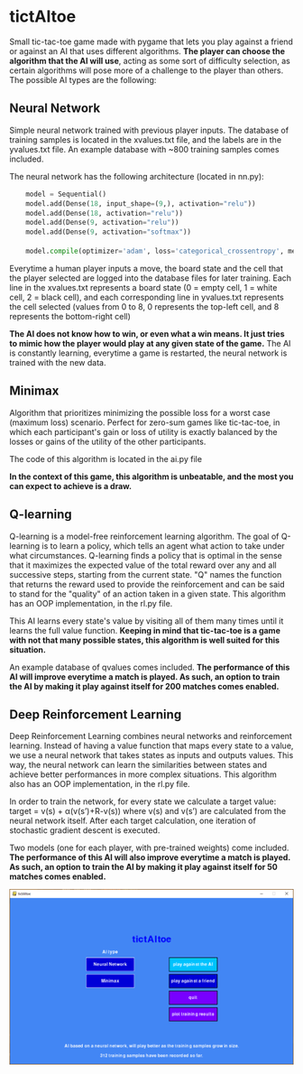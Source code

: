 # tictAItoe
Small tic-tac-toe game made with pygame that lets you play against a friend or against an AI that uses different algorithms. **The player can choose the algorithm that the AI will use**, acting as some sort of difficulty selection, as certain algorithms will pose more of a challenge to the player than others. The possible AI types are the following:

## Neural Network

Simple neural network trained with previous player inputs. The database of training samples is located in the xvalues.txt file, and the labels are in the yvalues.txt file. An example database with ~800 training samples comes included.

The neural network has the following architecture (located in nn.py):

```python
    model = Sequential()
    model.add(Dense(18, input_shape=(9,), activation="relu"))
    model.add(Dense(18, activation="relu"))
    model.add(Dense(9, activation="relu"))
    model.add(Dense(9, activation="softmax"))

    model.compile(optimizer='adam', loss='categorical_crossentropy', metrics=['accuracy'])
```

Everytime a human player inputs a move, the board state and the cell that the player selected are logged into the database files for later training. Each line in the xvalues.txt represents a board state (0 = empty cell, 1 = white cell, 2 = black cell), and each corresponding line in yvalues.txt represents the cell selected (values from 0 to 8, 0 represents the top-left cell, and 8 represents the bottom-right cell)

**The AI does not know how to win, or even what a win means. It just tries to mimic how the player would play at any given state of the game.** The AI is constantly learning, everytime a game is restarted, the neural network is trained with the new data.

## Minimax

Algorithm that prioritizes minimizing the possible loss for a worst case (maximum loss) scenario. Perfect for zero-sum games like tic-tac-toe, in which each participant's gain or loss of utility is exactly balanced by the losses or gains of the utility of the other participants.

The code of this algorithm is located in the ai.py file

**In the context of this game, this algorithm is unbeatable, and the most you can expect to achieve is a draw.**

## Q-learning

Q-learning is a model-free reinforcement learning algorithm. The goal of Q-learning is to learn a policy, which tells an agent what action to take under what circumstances. Q-learning finds a policy that is optimal in the sense that it maximizes the expected value of the total reward over any and all successive steps, starting from the current state. "Q" names the function that returns the reward used to provide the reinforcement and can be said to stand for the "quality" of an action taken in a given state. This algorithm has an OOP implementation, in the rl.py file.

This AI learns every state's value by visiting all of them many times until it learns the full value function. **Keeping in mind that tic-tac-toe is a game with not that many possible states, this algorithm is well suited for this situation.**

An example database of qvalues comes included. **The performance of this AI will improve everytime a match is played. As such, an option to train the AI by making it play against itself for 200 matches comes enabled.**

## Deep Reinforcement Learning

Deep Reinforcement Learning combines neural networks and reinforcement learning. Instead of having a value function that maps every state to a value, we use a neural network that takes states as inputs and outputs values. This way, the neural network can learn the similarities between states and achieve better performances in more complex situations. This algorithm also has an OOP implementation, in the rl.py file.

In order to train the network, for every state we calculate a target value: target = v(s) + α(v(s’)+R-v(s)) where v(s) and v(s’) are calculated from the neural network itself. After each target calculation, one iteration of stochastic gradient descent is executed.

Two models (one for each player, with pre-trained weights) come included. **The performance of this AI will also improve everytime a match is played. As such, an option to train the AI by making it play against itself for 50 matches comes enabled.**

![Preview image](https://raw.githubusercontent.com/alvarosaulrodriguezaleman/tictAItoe/master/preview.png)
